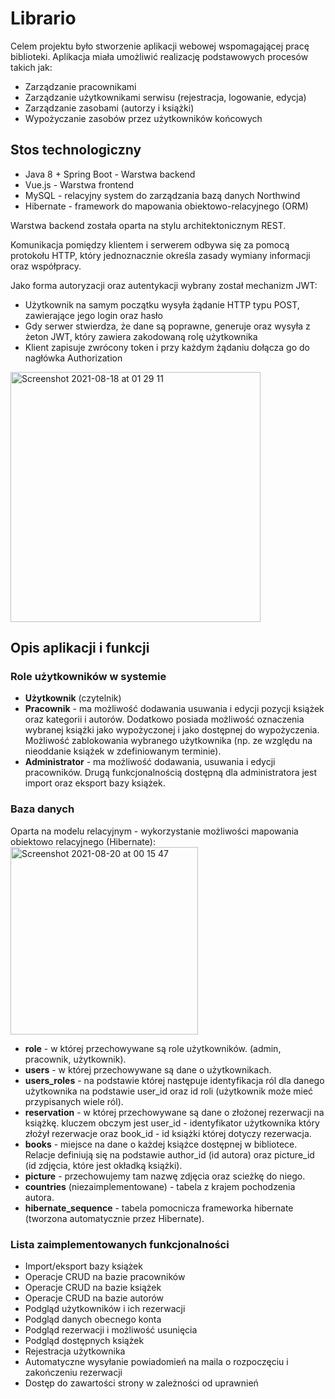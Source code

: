 # Librario
Celem projektu było stworzenie aplikacji webowej wspomagającej pracę biblioteki. Aplikacja miała umożliwić realizację podstawowych procesów takich jak:
- Zarządzanie pracownikami
- Zarządzanie użytkownikami serwisu (rejestracja, logowanie, edycja)
- Zarządzanie zasobami (autorzy i książki)
- Wypożyczanie zasobów przez użytkowników końcowych

## Stos technologiczny
- Java 8 + Spring Boot - Warstwa backend
- Vue.js - Warstwa frontend
- MySQL - relacyjny system do zarządzania bazą danych Northwind
- Hibernate - framework do mapowania obiektowo-relacyjnego (ORM)

Warstwa backend została oparta na stylu architektonicznym REST. 

Komunikacja pomiędzy klientem i serwerem odbywa się za pomocą protokołu HTTP, który jednoznacznie określa zasady wymiany informacji oraz współpracy.

Jako forma autoryzacji oraz autentykacji wybrany został mechanizm JWT:
- Użytkownik na samym początku wysyła żądanie HTTP typu POST, zawierające jego login oraz hasło
- Gdy serwer stwierdza, że dane są poprawne, generuje oraz wysyła z żeton JWT, który zawiera zakodowaną rolę użytkownika
- Klient zapisuje zwrócony token i przy każdym żądaniu dołącza go do nagłówka Authorization

<img width="400" alt="Screenshot 2021-08-18 at 01 29 11" src="https://user-images.githubusercontent.com/34041060/129813625-8bfd5643-ada6-4186-80c3-0ec9088d117b.png">

## Opis aplikacji i funkcji
### Role użytkowników w systemie
- **Użytkownik** (czytelnik)
- **Pracownik** - ma możliwość dodawania usuwania i edycji pozycji książek oraz kategorii i autorów. Dodatkowo posiada możliwość oznaczenia wybranej książki jako wypożyczonej i jako dostępnej do wypożyczenia. Możliwość zablokowania wybranego użytkownika (np. ze względu na nieoddanie książek w zdefiniowanym terminie).
- **Administrator** - ma możliwość dodawania, usuwania i edycji pracowników. Drugą funkcjonalnością dostępną dla administratora jest import oraz eksport bazy książek.

### Baza danych
Oparta na modelu relacyjnym - wykorzystanie możliwości mapowania obiektowo relacyjnego (Hibernate):
<img width="300" alt="Screenshot 2021-08-20 at 00 15 47" src="https://user-images.githubusercontent.com/34041060/130151453-6c426628-ece9-43a2-8c98-fe3d0d698560.png">
- **role** - w której przechowywane są role użytkowników. (admin, pracownik, użytkownik).
- **users** - w której przechowywane są dane o użytkownikach.
- **users_roles** - na podstawie której następuje identyfikacja ról dla danego użytkownika na podstawie user_id oraz id roli (użytkownik może mieć przypisanych wiele ról).
- **reservation** - w której przechowywane są dane o złożonej rezerwacji na książkę. kluczem obczym jest user_id - identyfikator użytkownika który złożył rezerwacje oraz book_id - id książki której dotyczy rezerwacja.
- **books** - miejsce na dane o każdej książce dostępnej w bibliotece. Relacje definiują się na podstawie author_id (id autora) oraz picture_id (id zdjęcia, które jest okładką książki).
- **picture** - przechowujemy tam nazwę zdjęcia oraz scieżkę do niego.
- **countries** (niezaimplementowane) - tabela z krajem pochodzenia autora.
- **hibernate_sequence** - tabela pomocnicza frameworka hibernate (tworzona automatycznie przez Hibernate).

### Lista zaimplementowanych funkcjonalności
- Import/eksport bazy książek
- Operacje CRUD na bazie pracowników
- Operacje CRUD na bazie książek
- Operacje CRUD na bazie autorów
- Podgląd użytkowników i ich rezerwacji
- Podgląd danych obecnego konta
- Podgląd rezerwacji i możliwość usunięcia
- Podgląd dostępnych książek
- Rejestracja użytkownika
- Automatyczne wysyłanie powiadomień na maila o rozpoczęciu i zakończeniu rezerwacji
- Dostęp do zawartości strony w zależności od uprawnień



